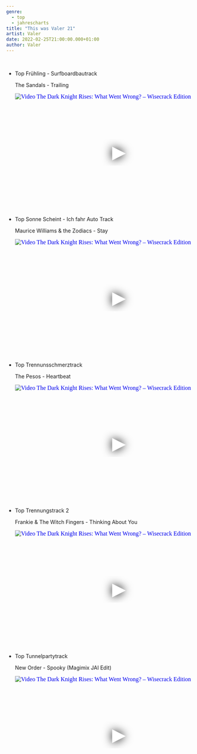 ```yaml
---
genre:
  - top
  - jahrescharts
title: "This was Valer 21"
artist: Valer
date: 2022-02-25T21:00:00.000+01:00
author: Valer
---
```


<br>

<ul class="video-list">
<li class="video-list">
<p class="list-title">Top Frühling - Surfboardbautrack</p>
<p class="list-subtitle">The Sandals - Trailing</p>
<div class="video-container ">
<iframe
    width="560"
    height="315"
    src="https://www.youtube.com/embed/27Uv2wdRxLM"
    srcdoc="<style>*{padding:0;margin:0;overflow:hidden}html,body{height:100%}img,span{position:absolute;width:100%;top:0;bottom:0;margin:auto}span{height:1.5em;text-align:center;font:48px/1.5 sans-serif;color:white;text-shadow:0 0 0.5em black}</style><a href=https://www.youtube.com/embed/27Uv2wdRxLM?autoplay=1><img src=https://img.youtube.com/vi/27Uv2wdRxLM/hqdefault.jpg alt='Video The Dark Knight Rises: What Went Wrong? – Wisecrack Edition'><span>▶</span></a>"
    frameborder="0"
    allow="accelerometer; autoplay; encrypted-media; gyroscope; picture-in-picture"
    allowfullscreen
></iframe>
</div>
</li>

<li class="video-list">
<p class="list-title">Top Sonne Scheint - Ich fahr Auto Track</p>
<p class="list-subtitle">Maurice Williams & the Zodiacs - Stay</p>
<div class="video-container ">
<iframe 
    width="560"
    height="315"
    src="https://www.youtube.com/embed/o1Z_hskvz1M"
    srcdoc="<style>*{padding:0;margin:0;overflow:hidden}html,body{height:100%}img,span{position:absolute;width:100%;top:0;bottom:0;margin:auto}span{height:1.5em;text-align:center;font:48px/1.5 sans-serif;color:white;text-shadow:0 0 0.5em black}</style><a href=https://www.youtube.com/embed/o1Z_hskvz1M?autoplay=1><img src=https://img.youtube.com/vi/o1Z_hskvz1M/hqdefault.jpg alt='Video The Dark Knight Rises: What Went Wrong? – Wisecrack Edition'><span>▶</span></a>"
    frameborder="0"
    allow="accelerometer; autoplay; encrypted-media; gyroscope; picture-in-picture"
    allowfullscreen
></iframe>
</div>
</li>

<li class="video-list">
<p class="list-title">Top Trennunsschmerztrack</p>
<p class="list-subtitle">The Pesos - Heartbeat</p>
<div class="video-container ">
<iframe 
    width="560"
    height="315"
    src="https://www.youtube.com/embed/1tP_QfWMySY"
    srcdoc="<style>*{padding:0;margin:0;overflow:hidden}html,body{height:100%}img,span{position:absolute;width:100%;top:0;bottom:0;margin:auto}span{height:1.5em;text-align:center;font:48px/1.5 sans-serif;color:white;text-shadow:0 0 0.5em black}</style><a href=https://www.youtube.com/embed/1tP_QfWMySY?autoplay=1><img src=https://img.youtube.com/vi/1tP_QfWMySY/hqdefault.jpg alt='Video The Dark Knight Rises: What Went Wrong? – Wisecrack Edition'><span>▶</span></a>"
    frameborder="0"
    allow="accelerometer; autoplay; encrypted-media; gyroscope; picture-in-picture"
    allowfullscreen
></iframe>
</div>
</li>

<li class="video-list">
    <p class="list-title">Top Trennungstrack 2</p>
    <p class="list-subtitle">Frankie & The Witch Fingers - Thinking About You</p>
    <div class="video-container ">
    <iframe 
        width="560"
        height="315"
        src="https://www.youtube.com/embed/-nLgiSCsDEw"
        srcdoc="<style>*{padding:0;margin:0;overflow:hidden}html,body{height:100%}img,span{position:absolute;width:100%;top:0;bottom:0;margin:auto}span{height:1.5em;text-align:center;font:48px/1.5 sans-serif;color:white;text-shadow:0 0 0.5em black}</style><a href=https://www.youtube.com/embed/-nLgiSCsDEw?autoplay=1><img src=https://img.youtube.com/vi/-nLgiSCsDEw/hqdefault.jpg alt='Video The Dark Knight Rises: What Went Wrong? – Wisecrack Edition'><span>▶</span></a>" 
        frameborder="0"
        allow="accelerometer; autoplay; encrypted-media; gyroscope; picture-in-picture"
        allowfullscreen
    ></iframe>
</div>    
</li>

<li class="video-list">
<p class="list-title">Top Tunnelpartytrack</p>
<p class="list-subtitle">New Order - Spooky (Magimix JAI Edit)</p>
<div class="video-container ">
<iframe 
    width="560"
    height="315"
    src="https://www.youtube.com/embed/wDYC8IEalxY&"
    srcdoc="<style>*{padding:0;margin:0;overflow:hidden}html,body{height:100%}img,span{position:absolute;width:100%;top:0;bottom:0;margin:auto}span{height:1.5em;text-align:center;font:48px/1.5 sans-serif;color:white;text-shadow:0 0 0.5em black}</style><a href=https://www.youtube.com/embed/wDYC8IEalxY&?autoplay=1><img src=https://img.youtube.com/vi/wDYC8IEalxY&/hqdefault.jpg alt='Video The Dark Knight Rises: What Went Wrong? – Wisecrack Edition'><span>▶</span></a>"
    frameborder="0" 
    allow="accelerometer; autoplay; encrypted-media; gyroscope; picture-in-picture"
    allowfullscreen
></iframe>
</div>
</li>


</li>
</ul>

<br>